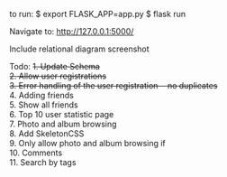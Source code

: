 to run: 
$ export FLASK_APP=app.py
$ flask run

Navigate to:
http://127.0.0.1:5000/

Include relational diagram screenshot

Todo:
~~1. Update Schema~~  
~~2. Allow user registrations~~  
~~3. Error handling of the user registration-- no duplicates~~  
4. Adding friends  
5. Show all friends  
6. Top 10 user statistic page  
7. Photo and album browsing  
8. Add SkeletonCSS  
9. Only allow photo and album browsing if  
10. Comments  
11. Search by tags  
